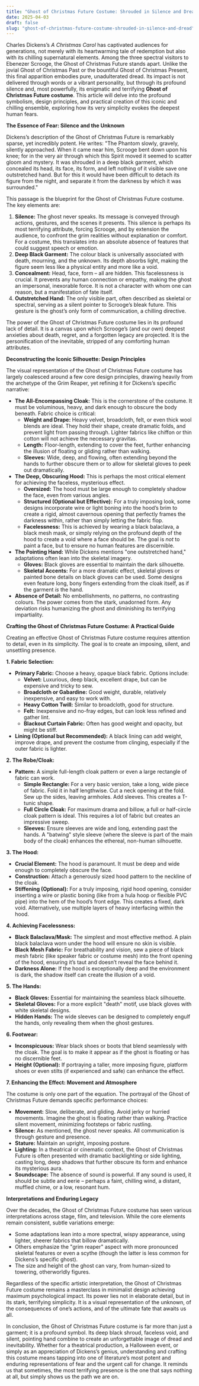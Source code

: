 ```yaml
---
title: "Ghost of Christmas Future Costume: Shrouded in Silence and Dread"
date: 2025-04-03
draft: false
slug: "ghost-of-christmas-future-costume-shrouded-in-silence-and-dread" 
---
```


Charles Dickens’s *A Christmas Carol* has captivated audiences for generations, not merely with its heartwarming tale of redemption but also with its chilling supernatural elements. Among the three spectral visitors to Ebenezer Scrooge, the Ghost of Christmas Future stands apart. Unlike the jovial Ghost of Christmas Past or the bountiful Ghost of Christmas Present, this final apparition embodies pure, unadulterated dread. Its impact is not delivered through words or a vibrant personality, but through its profound silence and, most powerfully, its enigmatic and terrifying **Ghost of Christmas Future costume**. This article will delve into the profound symbolism, design principles, and practical creation of this iconic and chilling ensemble, exploring how its very simplicity evokes the deepest human fears.

**The Essence of Fear: Silence and the Unknown**

Dickens’s description of the Ghost of Christmas Future is remarkably sparse, yet incredibly potent. He writes: "The Phantom slowly, gravely, silently approached. When it came near him, Scrooge bent down upon his knee; for in the very air through which this Spirit moved it seemed to scatter gloom and mystery. It was shrouded in a deep black garment, which concealed its head, its face, its form, and left nothing of it visible save one outstretched hand. But for this it would have been difficult to detach its figure from the night, and separate it from the darkness by which it was surrounded."

This passage is the blueprint for the Ghost of Christmas Future costume. The key elements are:

1. **Silence:** The ghost never speaks. Its message is conveyed through actions, gestures, and the scenes it presents. This silence is perhaps its most terrifying attribute, forcing Scrooge, and by extension the audience, to confront the grim realities without explanation or comfort. For a costume, this translates into an absolute absence of features that could suggest speech or emotion.
2. **Deep Black Garment:** The colour black is universally associated with death, mourning, and the unknown. Its depth absorbs light, making the figure seem less like a physical entity and more like a void.
3. **Concealment:** Head, face, form – all are hidden. This facelessness is crucial. It prevents any human connection or empathy, making the ghost an impersonal, inexorable force. It is not a character with whom one can reason, but a manifestation of fate itself.
4. **Outstretched Hand:** The only visible part, often described as skeletal or spectral, serving as a silent pointer to Scrooge’s bleak future. This gesture is the ghost’s only form of communication, a chilling directive.

The power of the Ghost of Christmas Future costume lies in its profound lack of detail. It is a canvas upon which Scrooge’s (and our own) deepest anxieties about death, regret, and a forgotten legacy are projected. It is the personification of the inevitable, stripped of any comforting human attributes.

**Deconstructing the Iconic Silhouette: Design Principles**

The visual representation of the Ghost of Christmas Future costume has largely coalesced around a few core design principles, drawing heavily from the archetype of the Grim Reaper, yet refining it for Dickens’s specific narrative:

* **The All-Encompassing Cloak:** This is the cornerstone of the costume. It must be voluminous, heavy, and dark enough to obscure the body beneath. Fabric choice is critical:
  + **Weight and Drape:** Heavy velvet, broadcloth, felt, or even thick wool blends are ideal. They hold their shape, create dramatic folds, and prevent light from passing through. Lighter fabrics like chiffon or thin cotton will not achieve the necessary gravitas.
  + **Length:** Floor-length, extending to cover the feet, further enhancing the illusion of floating or gliding rather than walking.
  + **Sleeves:** Wide, deep, and flowing, often extending beyond the hands to further obscure them or to allow for skeletal gloves to peek out dramatically.
* **The Deep, Obscuring Hood:** This is perhaps the most critical element for achieving the faceless, mysterious effect.
  + **Oversized:** The hood must be large enough to completely shadow the face, even from various angles.
  + **Structured (Optional but Effective):** For a truly imposing look, some designs incorporate wire or light boning into the hood’s brim to create a rigid, almost cavernous opening that perfectly frames the darkness within, rather than simply letting the fabric flop.
  + **Facelessness:** This is achieved by wearing a black balaclava, a black mesh mask, or simply relying on the profound depth of the hood to create a void where a face should be. The goal is *not* to paint a face, but to ensure no human features are discernible.
* **The Pointing Hand:** While Dickens mentions "one outstretched hand," adaptations often lean into the skeletal imagery.
  + **Gloves:** Black gloves are essential to maintain the dark silhouette.
  + **Skeletal Accents:** For a more dramatic effect, skeletal gloves or painted bone details on black gloves can be used. Some designs even feature long, bony fingers extending from the cloak itself, as if the garment *is* the hand.
* **Absence of Detail:** No embellishments, no patterns, no contrasting colours. The power comes from the stark, unadorned form. Any deviation risks humanizing the ghost and diminishing its terrifying impartiality.

**Crafting the Ghost of Christmas Future Costume: A Practical Guide**

Creating an effective Ghost of Christmas Future costume requires attention to detail, even in its simplicity. The goal is to create an imposing, silent, and unsettling presence.

**1. Fabric Selection:**

* **Primary Fabric:** Choose a heavy, opaque black fabric. Options include:
  + **Velvet:** Luxurious, deep black, excellent drape, but can be expensive and tricky to sew.
  + **Broadcloth or Gabardine:** Good weight, durable, relatively inexpensive, and easy to work with.
  + **Heavy Cotton Twill:** Similar to broadcloth, good for structure.
  + **Felt:** Inexpensive and no-fray edges, but can look less refined and gather lint.
  + **Blackout Curtain Fabric:** Often has good weight and opacity, but might be stiff.
* **Lining (Optional but Recommended):** A black lining can add weight, improve drape, and prevent the costume from clinging, especially if the outer fabric is lighter.

**2. The Robe/Cloak:**

* **Pattern:** A simple full-length cloak pattern or even a large rectangle of fabric can work.
  + **Simple Rectangle:** For a very basic version, take a long, wide piece of fabric. Fold it in half lengthwise. Cut a neck opening at the fold. Sew up the sides, leaving armholes. Add sleeves. This creates a T-tunic shape.
  + **Full Circle Cloak:** For maximum drama and billow, a full or half-circle cloak pattern is ideal. This requires a lot of fabric but creates an impressive sweep.
  + **Sleeves:** Ensure sleeves are wide and long, extending past the hands. A "batwing" style sleeve (where the sleeve is part of the main body of the cloak) enhances the ethereal, non-human silhouette.

**3. The Hood:**

* **Crucial Element:** The hood is paramount. It must be deep and wide enough to completely obscure the face.
* **Construction:** Attach a generously sized hood pattern to the neckline of the cloak.
* **Stiffening (Optional):** For a truly imposing, rigid hood opening, consider inserting a wire or plastic boning (like from a hula hoop or flexible PVC pipe) into the hem of the hood’s front edge. This creates a fixed, dark void. Alternatively, use multiple layers of heavy interfacing within the hood.

**4. Achieving Facelessness:**

* **Black Balaclava/Mask:** The simplest and most effective method. A plain black balaclava worn under the hood will ensure no skin is visible.
* **Black Mesh Fabric:** For breathability and vision, sew a piece of black mesh fabric (like speaker fabric or costume mesh) into the front opening of the hood, ensuring it’s taut and doesn’t reveal the face behind it.
* **Darkness Alone:** If the hood is exceptionally deep and the environment is dark, the shadow itself can create the illusion of a void.

**5. The Hands:**

* **Black Gloves:** Essential for maintaining the seamless black silhouette.
* **Skeletal Gloves:** For a more explicit "death" motif, use black gloves with white skeletal designs.
* **Hidden Hands:** The wide sleeves can be designed to completely engulf the hands, only revealing them when the ghost gestures.

**6. Footwear:**

* **Inconspicuous:** Wear black shoes or boots that blend seamlessly with the cloak. The goal is to make it appear as if the ghost is floating or has no discernible feet.
* **Height (Optional):** If portraying a taller, more imposing figure, platform shoes or even stilts (if experienced and safe) can enhance the effect.

**7. Enhancing the Effect: Movement and Atmosphere**

The costume is only one part of the equation. The portrayal of the Ghost of Christmas Future demands specific performance choices:

* **Movement:** Slow, deliberate, and gliding. Avoid jerky or hurried movements. Imagine the ghost is floating rather than walking. Practice silent movement, minimizing footsteps or fabric rustling.
* **Silence:** As mentioned, the ghost never speaks. All communication is through gesture and presence.
* **Stature:** Maintain an upright, imposing posture.
* **Lighting:** In a theatrical or cinematic context, the Ghost of Christmas Future is often presented with dramatic backlighting or side lighting, casting long, deep shadows that further obscure its form and enhance its mysterious aura.
* **Soundscape:** The absence of sound is powerful. If any sound is used, it should be subtle and eerie – perhaps a faint, chilling wind, a distant, muffled chime, or a low, resonant hum.

**Interpretations and Enduring Legacy**

Over the decades, the Ghost of Christmas Future costume has seen various interpretations across stage, film, and television. While the core elements remain consistent, subtle variations emerge:

* Some adaptations lean into a more spectral, wispy appearance, using lighter, sheerer fabrics that billow dramatically.
* Others emphasize the "grim reaper" aspect with more pronounced skeletal features or even a scythe (though the latter is less common for Dickens’s specific ghost).
* The size and height of the ghost can vary, from human-sized to towering, otherworldly figures.

Regardless of the specific artistic interpretation, the Ghost of Christmas Future costume remains a masterclass in minimalist design achieving maximum psychological impact. Its power lies not in elaborate detail, but in its stark, terrifying simplicity. It is a visual representation of the unknown, of the consequences of one’s actions, and of the ultimate fate that awaits us all.

In conclusion, the Ghost of Christmas Future costume is far more than just a garment; it is a profound symbol. Its deep black shroud, faceless void, and silent, pointing hand combine to create an unforgettable image of dread and inevitability. Whether for a theatrical production, a Halloween event, or simply as an appreciation of Dickens’s genius, understanding and crafting this costume means tapping into one of literature’s most potent and enduring representations of fear and the urgent call for change. It reminds us that sometimes, the most terrifying presence is the one that says nothing at all, but simply shows us the path we are on.